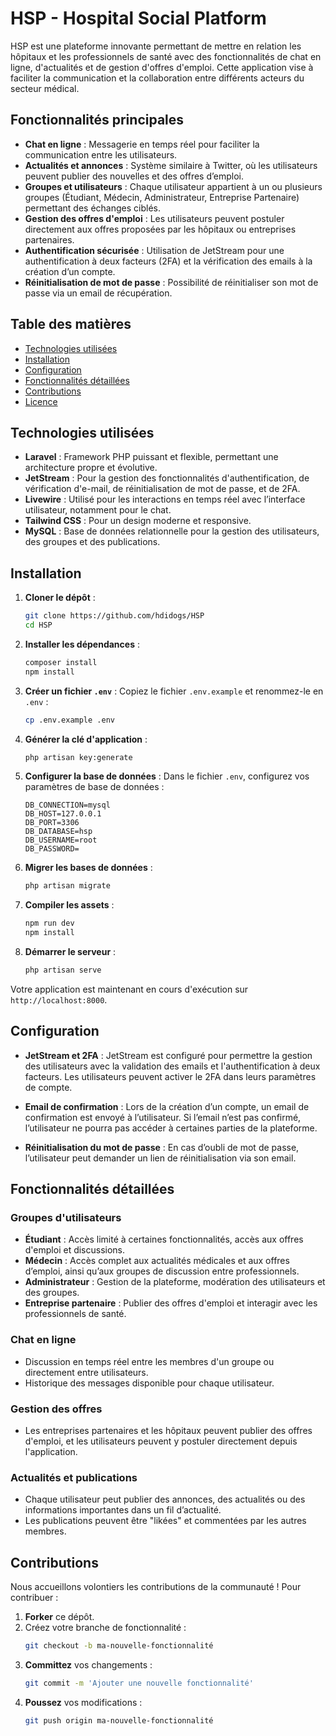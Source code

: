 
# HSP - Hospital Social Platform

HSP est une plateforme innovante permettant de mettre en relation les hôpitaux et les professionnels de santé avec des fonctionnalités de chat en ligne, d'actualités et de gestion d'offres d'emploi. Cette application vise à faciliter la communication et la collaboration entre différents acteurs du secteur médical.

## Fonctionnalités principales

- **Chat en ligne** : Messagerie en temps réel pour faciliter la communication entre les utilisateurs.
- **Actualités et annonces** : Système similaire à Twitter, où les utilisateurs peuvent publier des nouvelles et des offres d’emploi.
- **Groupes et utilisateurs** : Chaque utilisateur appartient à un ou plusieurs groupes (Étudiant, Médecin, Administrateur, Entreprise Partenaire) permettant des échanges ciblés.
- **Gestion des offres d'emploi** : Les utilisateurs peuvent postuler directement aux offres proposées par les hôpitaux ou entreprises partenaires.
- **Authentification sécurisée** : Utilisation de JetStream pour une authentification à deux facteurs (2FA) et la vérification des emails à la création d’un compte.
- **Réinitialisation de mot de passe** : Possibilité de réinitialiser son mot de passe via un email de récupération.
  
## Table des matières

- [Technologies utilisées](#technologies-utilisées)
- [Installation](#installation)
- [Configuration](#configuration)
- [Fonctionnalités détaillées](#fonctionnalités-détaillées)
- [Contributions](#contributions)
- [Licence](#licence)

## Technologies utilisées

- **Laravel** : Framework PHP puissant et flexible, permettant une architecture propre et évolutive.
- **JetStream** : Pour la gestion des fonctionnalités d'authentification, de vérification d'e-mail, de réinitialisation de mot de passe, et de 2FA.
- **Livewire** : Utilisé pour les interactions en temps réel avec l’interface utilisateur, notamment pour le chat.
- **Tailwind CSS** : Pour un design moderne et responsive.
- **MySQL** : Base de données relationnelle pour la gestion des utilisateurs, des groupes et des publications.

## Installation

1. **Cloner le dépôt** :
   ```bash
   git clone https://github.com/hdidogs/HSP
   cd HSP
   ```

2. **Installer les dépendances** :
   ```bash
   composer install
   npm install
   ```

3. **Créer un fichier `.env`** :
   Copiez le fichier `.env.example` et renommez-le en `.env` :
   ```bash
   cp .env.example .env
   ```

4. **Générer la clé d'application** :
   ```bash
   php artisan key:generate
   ```

5. **Configurer la base de données** :
   Dans le fichier `.env`, configurez vos paramètres de base de données :
   ```env
   DB_CONNECTION=mysql
   DB_HOST=127.0.0.1
   DB_PORT=3306
   DB_DATABASE=hsp
   DB_USERNAME=root
   DB_PASSWORD=
   ```

6. **Migrer les bases de données** :
   ```bash
   php artisan migrate
   ```

7. **Compiler les assets** :
   ```bash
   npm run dev
   npm install 
   ```
   
8. **Démarrer le serveur** :
   ```bash
   php artisan serve
   ```

Votre application est maintenant en cours d'exécution sur `http://localhost:8000`.

## Configuration

- **JetStream et 2FA** :
   JetStream est configuré pour permettre la gestion des utilisateurs avec la validation des emails et l'authentification à deux facteurs. Les utilisateurs peuvent activer le 2FA dans leurs paramètres de compte.

- **Email de confirmation** :
   Lors de la création d’un compte, un email de confirmation est envoyé à l’utilisateur. Si l’email n’est pas confirmé, l’utilisateur ne pourra pas accéder à certaines parties de la plateforme.

- **Réinitialisation du mot de passe** :
   En cas d’oubli de mot de passe, l’utilisateur peut demander un lien de réinitialisation via son email.

## Fonctionnalités détaillées

### Groupes d'utilisateurs

- **Étudiant** : Accès limité à certaines fonctionnalités, accès aux offres d'emploi et discussions.
- **Médecin** : Accès complet aux actualités médicales et aux offres d’emploi, ainsi qu’aux groupes de discussion entre professionnels.
- **Administrateur** : Gestion de la plateforme, modération des utilisateurs et des groupes.
- **Entreprise partenaire** : Publier des offres d'emploi et interagir avec les professionnels de santé.

### Chat en ligne

- Discussion en temps réel entre les membres d'un groupe ou directement entre utilisateurs.
- Historique des messages disponible pour chaque utilisateur.
  
### Gestion des offres

- Les entreprises partenaires et les hôpitaux peuvent publier des offres d'emploi, et les utilisateurs peuvent y postuler directement depuis l'application.
  
### Actualités et publications

- Chaque utilisateur peut publier des annonces, des actualités ou des informations importantes dans un fil d’actualité.
- Les publications peuvent être "likées" et commentées par les autres membres.

## Contributions

Nous accueillons volontiers les contributions de la communauté ! Pour contribuer :

1. **Forker** ce dépôt.
2. Créez votre branche de fonctionnalité :
   ```bash
   git checkout -b ma-nouvelle-fonctionnalité
   ```
3. **Committez** vos changements :
   ```bash
   git commit -m 'Ajouter une nouvelle fonctionnalité'
   ```
4. **Poussez** vos modifications :
   ```bash
   git push origin ma-nouvelle-fonctionnalité
